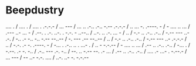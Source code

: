 # Beepdustry

.... . / .... . / .... . .-.-.- / ... --- / ... .. .-.. .-.. -.-- .-.-.- / .. ... -. .----. - / - .... .. ... / .--- ..- ... - / .--. . .-. ..-. . -.-. - ..--.. / ..-. .. .-. ... - / .. / -.- .. .-.. .-.. / -.-- --- ..- .-. / -.. .- -.. -.. -.-- --..-- / -. --- .-- --..-- / .. / -.- .. .-.. .-.. / -.-- --- ..- .-.-.- / .. / -.-. .- -. .----. - / -... . .-.. .. . ...- . / .. - -.-.-- / - .... .. ... / .-- .. .-.. .-.. / -... . / -.--. .- -. -.. / .-.. --- .-. -.. / --. .. -.-- --. .- ... / .-- .. .-.. .-.. / .... .- ...- . -.--.- / ... --- / -- ..- -.-. .... / ..-. ..- -. -.-.--
